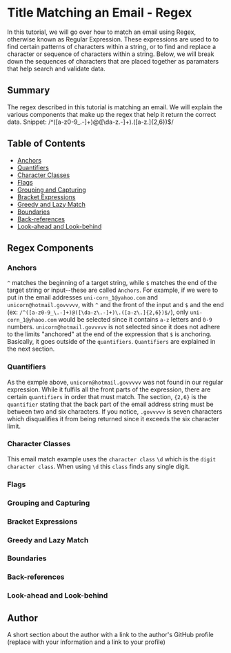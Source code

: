 # Title Matching an Email - Regex

In this tutorial, we will go over how to match an email using Regex, otherwise known as Regular Expression. These expressions are used to to find certain patterns of characters within a string, or to find and replace a character or sequence of characters within a string. Below, we will break down the sequences of characters that are placed together as paramaters that help search and validate data.  

## Summary

The regex described in this tutorial is matching an email. We will explain the various components that make up the regex that help it return the correct data. 
Snippet: /^([a-z0-9_\.-]+)@([\da-z\.-]+)\.([a-z\.]{2,6})$/

## Table of Contents

- [Anchors](#anchors)
- [Quantifiers](#quantifiers)
- [Character Classes](#character-classes)
- [Flags](#flags)
- [Grouping and Capturing](#grouping-and-capturing)
- [Bracket Expressions](#bracket-expressions)
- [Greedy and Lazy Match](#greedy-and-lazy-match)
- [Boundaries](#boundaries)
- [Back-references](#back-references)
- [Look-ahead and Look-behind](#look-ahead-and-look-behind)

## Regex Components

### Anchors
`^` matches the beginning of a target string, while `$` matches the end of the target string or input--these are called `Anchors`. For example, if we were to put in the email addresses `uni-corn_1@yahoo.com` and `unicorn@hotmail.govvvvv`, with `^` and the front of the input and `$` and the end (ex: `/^([a-z0-9_\.-]+)@([\da-z\.-]+)\.([a-z\.]{2,6})$/`), only `uni-corn_1@yhaoo.com` would be selected since it contains `a-z` letters and `0-9` numbers. `unicorn@hotmail.govvvvv` is not selected since it does not adhere to the limits "anchored" at the end of the expression that `$` is anchoring. Basically, it goes outside of the `quantifiers`. `Quantifiers` are explained in the next section.

### Quantifiers
As the exmple above, `unicorn@hotmail.govvvvv` was not found in our regular expression. While it fulfils all the front parts of the expression, there are certain `quantifiers` in order that must match. The section, `{2,6}` is the `quantifier` stating that the back part of the email address string must be between two and six characters. If you notice, `.govvvvv` is seven characters which disqualifies it from being returned since it exceeds the six character limit. 

### Character Classes
This email match example uses the `character class` `\d` which is the `digit` `character class`. When using `\d` this `class` finds any single digit. 

### Flags


### Grouping and Capturing

### Bracket Expressions

### Greedy and Lazy Match

### Boundaries

### Back-references

### Look-ahead and Look-behind

## Author

A short section about the author with a link to the author's GitHub profile (replace with your information and a link to your profile)
